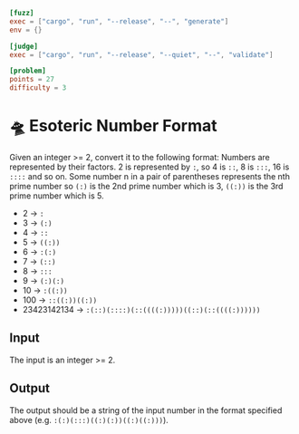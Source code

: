 ```toml
[fuzz]
exec = ["cargo", "run", "--release", "--", "generate"]
env = {}

[judge]
exec = ["cargo", "run", "--release", "--quiet", "--", "validate"]

[problem]
points = 27
difficulty = 3
```

# 🛸 Esoteric Number Format
Given an integer >= 2, convert it to the following format: Numbers are represented by their factors. 2 is represented by `:`, so 4 is `::`, 8 is `:::`, 16 is `::::` and so on. Some number n in a pair of parentheses represents the nth prime number so `(:)` is the 2nd prime number which is 3, `((:))` is the 3rd prime number which is 5.

* 2 -> `:`
* 3 -> `(:)`
* 4 -> `::`
* 5 -> `((:))`
* 6 -> `:(:)`
* 7 -> `(::)`
* 8 -> `:::`
* 9 -> `(:)(:)`
* 10 -> `:((:))`
* 100 -> `::((:))((:))`
* 23423142134 -> `:(::)(::::)(::((((:)))))((::)(::((((:))))))`

## Input
The input is an integer >= 2.

## Output
The output should be a string of the input number in the format specified above (e.g. `:(:)(:::)((:)(:))((:)((:)))`).
